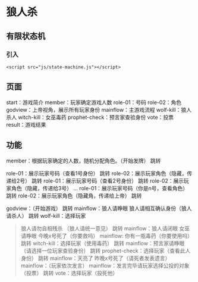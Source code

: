 # 狼人杀
## 有限状态机
### 引入
```
<script src="js/state-machine.js"></script>
```
## 页面
start：游戏简介
member：玩家确定游戏人数
role-01：号码
role-02：角色
godview：上帝视角，展示所有玩家身份
mainflow：主游戏流程
wolf-kill：狼人杀人
witch-kill：女巫毒药
prophet-check：预言家查验身份
vote：投票
result：游戏结果
## 功能
member：根据玩家确定的人数，随机分配角色。（开始发牌）
跳转

role-01：展示玩家号码（查看1号身份）
跳转
role-02：展示玩家角色（隐藏，传递给2号）
跳转
role-01：展示玩家号码（查看2号身份）
跳转
role-02：展示玩家角色（隐藏，传递给3号）
...
role-01：展示玩家号码（你是n号，查看角色）
跳转
role-02：展示玩家角色（隐藏角，传递给上帝）
跳转

godview：（开始游戏）
跳转
mainflow：狼人请睁眼 狼人请相互确认身份（狼人请杀人）
跳转
wolf-kill：选择玩家
>狼人请勿自相残杀
（狼人请统一意见）
跳转
mainflow：狼人请闭眼 女巫请睁眼 今晚x号死了（你要救吗）
mainflow: 	你有一瓶毒药（你要使用吗）
跳转
witch-kill：选择玩家（使用毒药）
跳转
mainflow：预言家请睁眼（请选择一位玩家查验身份）
跳转
prophet-check：选择玩家（查看此人身份）
跳转
mainflow：天亮了 昨晚x号死了（请死者发表遗言）
mainflow：（玩家依次发言）
mainflow：发言完毕请玩家选择公投的对象（投票）
跳转
vote：选择玩家（投死他）

